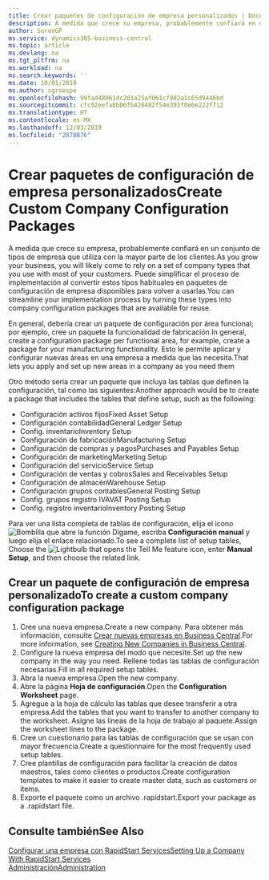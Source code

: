 ```yaml
---
title: Crear paquetes de configuración de empresa personalizados | Documentos de Microsoft
description: A medida que crece su empresa, probablemente confiará en un conjunto de tipos de empresa que utiliza con la mayor parte de los clientes. Puede simplificar el proceso de implementación al convertir estos tipos habituales en paquetes de configuración de empresa disponibles para volver a usarlas.
author: SorenGP
ms.service: dynamics365-business-central
ms.topic: article
ms.devlang: na
ms.tgt_pltfrm: na
ms.workload: na
ms.search.keywords: ''
ms.date: 10/01/2019
ms.author: sgroespe
ms.openlocfilehash: 99fad48961dc201a25af061cf982a1c65d9446bd
ms.sourcegitcommit: cfc92eefa8b06fb426482f54e393f0e6e222f712
ms.translationtype: HT
ms.contentlocale: es-MX
ms.lasthandoff: 12/03/2019
ms.locfileid: "2878876"
---
```

# <a name="create-custom-company-configuration-packages"></a><span data-ttu-id="43cc6-104">Crear paquetes de configuración de empresa personalizados</span><span class="sxs-lookup"><span data-stu-id="43cc6-104">Create Custom Company Configuration Packages</span></span>
<span data-ttu-id="43cc6-105">A medida que crece su empresa, probablemente confiará en un conjunto de tipos de empresa que utiliza con la mayor parte de los clientes.</span><span class="sxs-lookup"><span data-stu-id="43cc6-105">As you grow your business, you will likely come to rely on a set of company types that you use with most of your customers.</span></span> <span data-ttu-id="43cc6-106">Puede simplificar el proceso de implementación al convertir estos tipos habituales en paquetes de configuración de empresa disponibles para volver a usarlas.</span><span class="sxs-lookup"><span data-stu-id="43cc6-106">You can streamline your implementation process by turning these types into company configuration packages that are available for reuse.</span></span>  

<span data-ttu-id="43cc6-107">En general, debería crear un paquete de configuración por área funcional; por ejemplo, cree un paquete la funcionalidad de fabricación.</span><span class="sxs-lookup"><span data-stu-id="43cc6-107">In general, create a configuration package per functional area, for example, create a package for your manufacturing functionality.</span></span> <span data-ttu-id="43cc6-108">Esto le permite aplicar y configurar nuevas áreas en una empresa a medida que las necesita.</span><span class="sxs-lookup"><span data-stu-id="43cc6-108">That lets you apply and set up new areas in a company as you need them</span></span>  

<span data-ttu-id="43cc6-109">Otro método sería crear un paquete que incluya las tablas que definen la configuración, tal como las siguientes:</span><span class="sxs-lookup"><span data-stu-id="43cc6-109">Another approach would be to create a package that includes the tables that define setup, such as the following:</span></span>  

-   <span data-ttu-id="43cc6-110">Configuración activos fijos</span><span class="sxs-lookup"><span data-stu-id="43cc6-110">Fixed Asset Setup</span></span>  
-   <span data-ttu-id="43cc6-111">Configuración contabilidad</span><span class="sxs-lookup"><span data-stu-id="43cc6-111">General Ledger Setup</span></span>  
-   <span data-ttu-id="43cc6-112">Config. inventario</span><span class="sxs-lookup"><span data-stu-id="43cc6-112">Inventory Setup</span></span>  
-   <span data-ttu-id="43cc6-113">Configuración de fabricación</span><span class="sxs-lookup"><span data-stu-id="43cc6-113">Manufacturing Setup</span></span>  
-   <span data-ttu-id="43cc6-114">Configuración de compras y pagos</span><span class="sxs-lookup"><span data-stu-id="43cc6-114">Purchases and Payables Setup</span></span>  
-   <span data-ttu-id="43cc6-115">Configuración de marketing</span><span class="sxs-lookup"><span data-stu-id="43cc6-115">Marketing Setup</span></span>  
-   <span data-ttu-id="43cc6-116">Configuración del servicio</span><span class="sxs-lookup"><span data-stu-id="43cc6-116">Service Setup</span></span>  
-   <span data-ttu-id="43cc6-117">Configuración de ventas y cobros</span><span class="sxs-lookup"><span data-stu-id="43cc6-117">Sales and Receivables Setup</span></span>  
-   <span data-ttu-id="43cc6-118">Configuración de almacén</span><span class="sxs-lookup"><span data-stu-id="43cc6-118">Warehouse Setup</span></span>  
-   <span data-ttu-id="43cc6-119">Configuración grupos contables</span><span class="sxs-lookup"><span data-stu-id="43cc6-119">General Posting Setup</span></span>  
-   <span data-ttu-id="43cc6-120">Config. grupos registro IVA</span><span class="sxs-lookup"><span data-stu-id="43cc6-120">VAT Posting Setup</span></span>  
-   <span data-ttu-id="43cc6-121">Config. registro inventario</span><span class="sxs-lookup"><span data-stu-id="43cc6-121">Inventory Posting Setup</span></span>  

<span data-ttu-id="43cc6-122">Para ver una lista completa de tablas de configuración, elija el icono ![Bombilla que abre la función Dígame](media/ui-search/search_small.png "Dígame qué desea hacer"), escriba **Configuración manual** y luego elija el enlace relacionado.</span><span class="sxs-lookup"><span data-stu-id="43cc6-122">To see a complete list of setup tables, Choose the ![Lightbulb that opens the Tell Me feature](media/ui-search/search_small.png "Tell me what you want to do") icon, enter **Manual Setup**, and then choose the related link.</span></span>  

## <a name="to-create-a-custom-company-configuration-package"></a><span data-ttu-id="43cc6-123">Crear un paquete de configuración de empresa personalizado</span><span class="sxs-lookup"><span data-stu-id="43cc6-123">To create a custom company configuration package</span></span>  
1.  <span data-ttu-id="43cc6-124">Cree una nueva empresa.</span><span class="sxs-lookup"><span data-stu-id="43cc6-124">Create a new company.</span></span> <span data-ttu-id="43cc6-125">Para obtener más información, consulte [Crear nuevas empresas en Business Central](about-new-company.md).</span><span class="sxs-lookup"><span data-stu-id="43cc6-125">For more information, see [Creating New Companies in Business Central](about-new-company.md).</span></span>  
3.  <span data-ttu-id="43cc6-126">Configure la nueva empresa del modo que necesite.</span><span class="sxs-lookup"><span data-stu-id="43cc6-126">Set up the new company in the way you need.</span></span> <span data-ttu-id="43cc6-127">Rellene todas las tablas de configuración necesarias.</span><span class="sxs-lookup"><span data-stu-id="43cc6-127">Fill in all required setup tables.</span></span>  
4.  <span data-ttu-id="43cc6-128">Abra la nueva empresa.</span><span class="sxs-lookup"><span data-stu-id="43cc6-128">Open the new company.</span></span>
5. <span data-ttu-id="43cc6-129">Abre la página **Hoja de configuración**.</span><span class="sxs-lookup"><span data-stu-id="43cc6-129">Open the **Configuration Worksheet** page.</span></span>  
6.  <span data-ttu-id="43cc6-130">Agregue a la hoja de cálculo las tablas que desee transferir a otra empresa.</span><span class="sxs-lookup"><span data-stu-id="43cc6-130">Add the tables that you want to transfer to another company to the worksheet.</span></span> <span data-ttu-id="43cc6-131">Asigne las líneas de la hoja de trabajo al paquete.</span><span class="sxs-lookup"><span data-stu-id="43cc6-131">Assign the worksheet lines to the package.</span></span>  
7.  <span data-ttu-id="43cc6-132">Cree un cuestionario para las tablas de configuración que se usan con mayor frecuencia.</span><span class="sxs-lookup"><span data-stu-id="43cc6-132">Create a questionnaire for the most frequently used setup tables.</span></span>  
8.  <span data-ttu-id="43cc6-133">Cree plantillas de configuración para facilitar la creación de datos maestros, tales como clientes o productos.</span><span class="sxs-lookup"><span data-stu-id="43cc6-133">Create configuration templates to make it easier to create master data, such as customers or items.</span></span>  
9.  <span data-ttu-id="43cc6-134">Exporte el paquete como un archivo .rapidstart.</span><span class="sxs-lookup"><span data-stu-id="43cc6-134">Export your package as a .rapidstart file.</span></span>  

## <a name="see-also"></a><span data-ttu-id="43cc6-135">Consulte también</span><span class="sxs-lookup"><span data-stu-id="43cc6-135">See Also</span></span>  
[<span data-ttu-id="43cc6-136">Configurar una empresa con RapidStart Services</span><span class="sxs-lookup"><span data-stu-id="43cc6-136">Setting Up a Company With RapidStart Services</span></span>](admin-set-up-a-company-with-rapidstart.md)  
[<span data-ttu-id="43cc6-137">Administración</span><span class="sxs-lookup"><span data-stu-id="43cc6-137">Administration</span></span>](admin-setup-and-administration.md)
